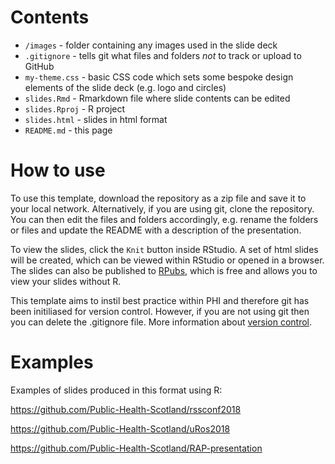 # Contents
  * `/images` - folder containing any images used in the slide deck
  * `.gitignore` - tells git what files and folders *not* to track or upload to GitHub
  * `my-theme.css` - basic CSS code which sets some bespoke design elements of the slide deck (e.g. logo and circles)
  * `slides.Rmd` - Rmarkdown file where slide contents can be edited
  * `slides.Rproj` - R project
  * `slides.html` - slides in html format
  * `README.md` - this page
  
# How to use

To use this template, download the repository as a zip file and save it to your local network. Alternatively, if you are using git, clone the repository. You can then edit the files and folders accordingly, e.g. rename the folders or files and update the README with a description of the presentation.

To view the slides, click the `Knit` button inside RStudio. A set of html slides will be created, which can be viewed within RStudio or opened in a browser. The slides can also be published to [RPubs](https://rpubs.com/), which is free and allows you to view your slides without R.

This template aims to instil best practice within PHI and therefore git has been initiliased for version control. However, if you are not 
using git then you can delete the .gitignore file. More information about [version control](https://github.com/Public-Health-Scotland/resources/blob/master/version-control.md).

# Examples

Examples of slides produced in this format using R:

https://github.com/Public-Health-Scotland/rssconf2018

https://github.com/Public-Health-Scotland/uRos2018

https://github.com/Public-Health-Scotland/RAP-presentation
